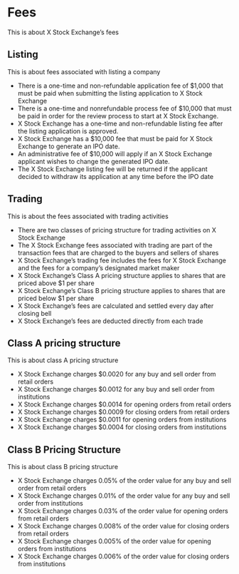 # Fees

This is about X Stock Exchange’s fees

## Listing

This is about fees associated with listing a company

- There is a one-time and non-refundable application fee of $1,000 that must be paid when submitting the listing application to X Stock Exchange
- There is a one-time and nonrefundable process fee of $10,000 that must be paid in order for the review process to start at X Stock Exchange.
- X Stock Exchange has a one-time and non-refundable listing fee after the listing application is approved.
- X Stock Exchange has a $10,000 fee that must be paid for X Stock Exchange to generate an IPO date.
- An administrative fee of $10,000 will apply if an X Stock Exchange applicant wishes to change the generated IPO date.
- The X Stock Exchange listing fee will be returned if the applicant decided to withdraw its application at any time before the IPO date

## Trading

This is about the fees associated with trading activities

- There are two classes of pricing structure for trading activities on X Stock Exchange
- The X Stock Exchange fees associated with trading are part of the transaction fees that are charged to the buyers and sellers of shares
- X Stock Exchange’s trading fee includes the fees for X Stock Exchange and the fees for a company’s designated market maker
- X Stock Exchange’s Class A pricing structure applies to shares that are priced above $1 per share
- X Stock Exchange’s Class B pricing structure applies to shares that are priced below $1 per share
- X Stock Exchange’s fees are calculated and settled every day after closing bell
- X Stock Exchange’s fees are deducted directly from each trade

## Class A pricing structure

This is about class A pricing structure

- X Stock Exchange charges $0.0020 for any buy and sell order from retail orders
- X Stock Exchange charges $0.0012 for any buy and sell order from institutions
- X Stock Exchange charges $0.0014 for opening orders from retail orders
- X Stock Exchange charges $0.0009 for closing orders from retail orders
- X Stock Exchange charges $0.0011 for opening orders from institutions
- X Stock Exchange charges $0.0004 for closing orders from institutions

## Class B Pricing Structure

This is about class B pricing structure

- X Stock Exchange charges 0.05% of the order value for any buy and sell order from retail orders
- X Stock Exchange charges 0.01% of the order value for any buy and sell order from institutions
- X Stock Exchange charges 0.03% of the order value for opening orders from retail orders
- X Stock Exchange charges 0.008% of the order value for closing orders from retail orders
- X Stock Exchange charges 0.005% of the order value for opening orders from institutions
- X Stock Exchange charges 0.006% of the order value for closing orders from institutions